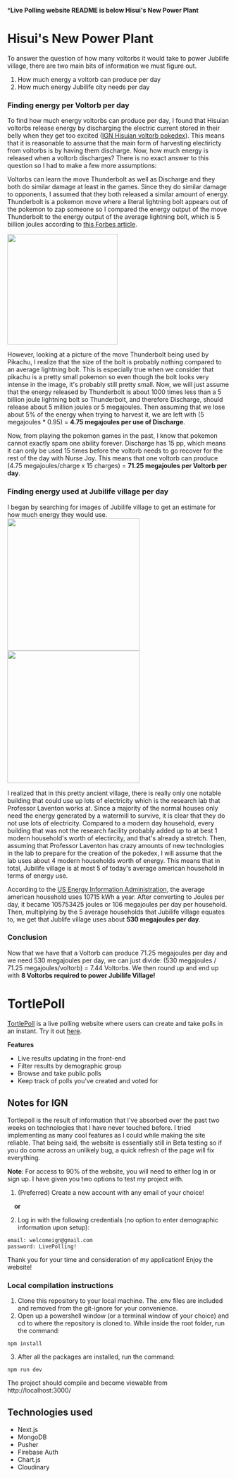 ***Live Polling website README is below Hisui's New Power Plant**
# Hisui's New Power Plant
To answer the question of how many voltorbs it would take to power Jubilife village, there are two main bits of information we must figure out.
1. How much energy a voltorb can produce per day
2. How much energy Jubilife city needs per day

### Finding energy per Voltorb per day
To find how much energy voltorbs can produce per day, I found that Hisuian voltorbs release energy by discharging the electric current stored in their belly when they get too excited ([IGN Hisuian voltorb pokedex](https://www.ign.com/wikis/pokemon-legends-arceus/Hisuian_Voltorb#Hisuian_Voltorb_Pokedex_Entry)). This means that it is reasonable to assume that the main form of harvesting electiricty from voltorbs is by having them discharge. Now, how much energy is released when a voltorb discharges? There is no exact answer to this question so I had to make a few more assumptions:

Voltorbs can learn the move Thunderbolt as well as Discharge and they both do similar damage at least in the games. Since they do similar damage to opponents, I assumed that they both released a similar amount of energy. Thunderbolt is a pokemon move where a literal lightning bolt appears out of the pokemon to zap someone so I compared the energy output of the move Thunderbolt to the energy output of the average lightning bolt, which is 5 billion joules according to [this Forbes article](https://www.forbes.com/sites/statoil/2015/01/28/can-we-harvest-lightning-for-the-power-grid/?sh=4a1682571e6c).

<img src="https://static.wikia.nocookie.net/pokemonxyanime/images/d/db/Thunderbolt.png/revision/latest/scale-to-width-down/1000?cb=20140331143608" height=250>

However, looking at a picture of the move Thunderbolt being used by Pikachu, I realize that the size of the bolt is probably nothing compared to an average lightning bolt. This is especially true when we consider that pikachu is a pretty small pokemon so even though the bolt looks very intense in the image, it's probably still pretty small. Now, we will just assume that the energy released by Thunderbolt is about 1000 times less than a 5 billion joule lightning bolt so Thunderbolt, and therefore Discharge, should release about 5 million joules or 5 megajoules. Then assuming that we lose about 5% of the energy when trying to harvest it, we are left with (5 megajoules * 0.95) = **4.75 megajoules per use of Discharge**.

Now, from playing the pokemon games in the past, I know that pokemon cannot exactly spam one ability forever. Discharge has 15 pp, which means it can only be used 15 times before the voltorb needs to go recover for the rest of the day with Nurse Joy. This means that one voltorb can produce (4.75 megajoules/charge x 15 charges) = **71.25 megajoules per Voltorb per day**.

### Finding energy used at Jubilife village per day
I began by searching for images of Jubilife village to get an estimate for how much energy they would use.
<img src="https://static0.gamerantimages.com/wordpress/wp-content/uploads/2022/02/pjimage---2022-02-15T140907255.jpg" height=300>
<img src="https://i.redd.it/06i7b2roxk481.jpg" height=300>

I realized that in this pretty ancient village, there is really only one notable building that could use up lots of electricity which is the research lab that Professor Laventon works at. Since a majority of the normal houses only need the energy generated by a watermill to survive, it is clear that they do not use lots of electricity. Compared to a modern day household, every building that was not the research facility probably added up to at best 1 modern household's worth of electircity, and that's already a stretch. Then, assuming that Professor Laventon has crazy amounts of new technologies in the lab to prepare for the creation of the pokedex, I will assume that the lab uses about 4 modern households worth of energy. This means that in total, Jubilife village is at most 5 of today's average american household in terms of energy use.

According to the [US Energy Information Administration](https://www.eia.gov/tools/faqs/faq.php?id=97&t=3#:~:text=In%202020%2C%20the%20average%20annual,about%20893%20kWh%20per%20month.), the average american household uses 10715 kWh a year. After converting to Joules per day, it became 105753425 joules or 106 megajoules per day per household. Then, multiplying by the 5 average households that Jubilife village equates to, we get that Jublife village uses about **530 megajoules per day**.

### Conclusion
Now that we have that a Voltorb can produce 71.25 megajoules per day and we need 530 megajoules per day, we can just divide:
(530 megajoules / 71.25 megajoules/voltorb) = 7.44 Voltorbs. We then round up and end up with **8 Voltorbs required to power Jubilife Village!**

# TortlePoll

[TortlePoll](https://tortlepoll.vercel.app/) is a live polling website where users can create and take polls in an instant. Try it out [here](https://tortlepoll.vercel.app/).

**Features**
- Live results updating in the front-end
- Filter results by demographic group
- Browse and take public polls
- Keep track of polls you've created and voted for

## Notes for IGN
Tortlepoll is the result of information that I've absorbed over the past two weeks on technologies that I have never touched before. I tried implementing as many cool features as I could while making the site reliable. That being said, the website is essentially still in Beta testing so if you do come across an unlikely bug, a quick refresh of the page will fix everything.

**Note**: For access to 90% of the website, you will need to either log in or sign up. I have given you two options to test my project with.
1. (Preferred) Create a new account with any email of your choice!

&nbsp;&nbsp;&nbsp;&nbsp;**or**

2. Log in with the following credentials (no option to enter demographic information upon setup):
```
email: welcomeign@gmail.com
password: LivePolling!
```

Thank you for your time and consideration of my application! Enjoy the website!

### Local compilation instructions
1. Clone this repository to your local machine. The .env files are included and removed from the git-ignore for your convenience.
2. Open up a powershell window (or a terminal window of your choice) and cd to where the repository is cloned to. While inside the root folder, run the command:
```
npm install
```
3. After all the packages are installed, run the command: 
```
npm run dev
```
The project should compile and become viewable from http://localhost:3000/

## Technologies used
- Next.js
- MongoDB
- Pusher
- Firebase Auth
- Chart.js
- Cloudinary
